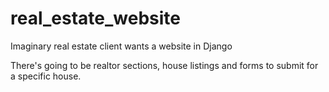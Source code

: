 # real_estate_website
Imaginary real estate client wants a website in Django

There's going to be realtor sections, house listings and forms to submit for a specific house.
